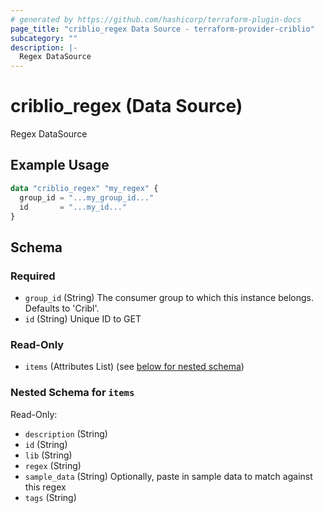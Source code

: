 ```yaml
---
# generated by https://github.com/hashicorp/terraform-plugin-docs
page_title: "criblio_regex Data Source - terraform-provider-criblio"
subcategory: ""
description: |-
  Regex DataSource
---
```


# criblio_regex (Data Source)

Regex DataSource

## Example Usage

```terraform
data "criblio_regex" "my_regex" {
  group_id = "...my_group_id..."
  id       = "...my_id..."
}
```

<!-- schema generated by tfplugindocs -->
## Schema

### Required

- `group_id` (String) The consumer group to which this instance belongs. Defaults to 'Cribl'.
- `id` (String) Unique ID to GET

### Read-Only

- `items` (Attributes List) (see [below for nested schema](#nestedatt--items))

<a id="nestedatt--items"></a>
### Nested Schema for `items`

Read-Only:

- `description` (String)
- `id` (String)
- `lib` (String)
- `regex` (String)
- `sample_data` (String) Optionally, paste in sample data to match against this regex
- `tags` (String)
